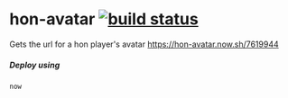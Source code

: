 # hon-avatar [![build status][build-img]][build-url]

[build-img]: https://img.shields.io/travis/scttcper/hon-avatar.svg
[build-url]: https://travis-ci.org/scttcper/hon-avatar

Gets the url for a hon player's avatar
https://hon-avatar.now.sh/7619944

##### Deploy using
```bash
now
```

